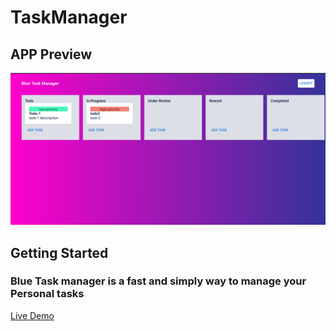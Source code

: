 # TaskManager

## APP Preview
![alt text](https://github.com/ahmadyasser01/TaskManager/blob/main/readme-assets/board.png)


## Getting Started
### Blue Task manager is a fast and simply way to manage your Personal tasks
[Live Demo](https://task-manager-ahmadyasser01.vercel.app/)




